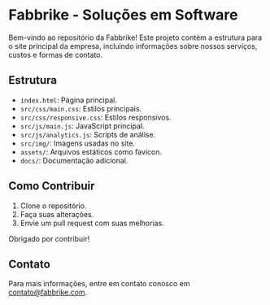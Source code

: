# Fabbrike - Soluções em Software

Bem-vindo ao repositório da Fabbrike! Este projeto contém a estrutura para o site principal da empresa, incluindo informações sobre nossos serviços, custos e formas de contato.

## Estrutura

- `index.html`: Página principal.
- `src/css/main.css`: Estilos principais.
- `src/css/responsive.css`: Estilos responsivos.
- `src/js/main.js`: JavaScript principal.
- `src/js/analytics.js`: Scripts de análise.
- `src/img/`: Imagens usadas no site.
- `assets/`: Arquivos estáticos como favicon.
- `docs/`: Documentação adicional.

## Como Contribuir

1. Clone o repositório.
2. Faça suas alterações.
3. Envie um pull request com suas melhorias.

Obrigado por contribuir!

## Contato

Para mais informações, entre em contato conosco em contato@fabbrike.com.
